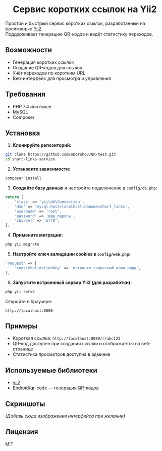 <p align="center">
    <h1 align="center">Сервис коротких ссылок на Yii2</h1>
</p>

Простой и быстрый сервис коротких ссылок, разработанный на фреймворке [Yii2](https://www.yiiframework.com/).  
Поддерживает генерацию QR-кодов и ведёт статистику переходов.

## Возможности

- Генерация коротких ссылок
- Создание QR-кодов для ссылок
- Учёт переходов по коротким URL
- Веб-интерфейс для просмотра и управления

## Требования

- PHP 7.4 или выше
- MySQL
- Composer

## Установка

1. **Клонируйте репозиторий:**

```bash
git clone https://github.com/oDorohov/QR-test.git
cd short-links-service
```

2. **Установите зависимости:**

```bash
composer install
```

3. **Создайте базу данных** и настройте подключение в `config/db.php`:

```php
return [
    'class' => 'yii\db\Connection',
    'dsn' => 'mysql:host=localhost;dbname=short_links',
    'username' => 'root',
    'password' => 'ваш_пароль',
    'charset' => 'utf8',
];
```

4. **Примените миграции:**

```bash
php yii migrate
```

5. **Настройте ключ валидации cookies в `config/web.php`:**

```php
'request' => [
    'cookieValidationKey' => 'вставьте_секретный_ключ_сюда',
],
```

6. **Запустите встроенный сервер Yii2 (для разработки):**

```bash
php yii serve
```

Откройте в браузере:

```
http://localhost:8080
```

## Примеры

- Короткая ссылка: `http://localhost:8080/r/abc123`
- QR-код доступен при создании ссылки и отображается на веб-странице
- Статистика просмотров доступна в админке

## Используемые библиотеки

- [yii2](https://github.com/yiisoft/yii2)
- [Endroid/qr-code](https://github.com/endroid/qr-code) — генерация QR-кодов

## Скриншоты

*(Добавь сюда изображения интерфейса при желании)*

## Лицензия

MIT